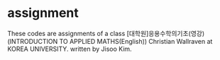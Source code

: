 # assignment

These codes are assignments of a class [대학원]응용수학의기초(영강)(INTRODUCTION TO APPLIED MATHS(English)) Christian Wallraven at KOREA UNIVERSITY.
written by Jisoo Kim.
